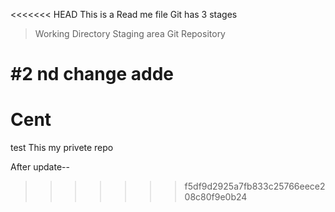 <<<<<<< HEAD
This is a Read me file
Git has 3 stages 
> Working Directory
> Staging area
> Git Repository 

#2 nd change adde 
=======
# Cent
test
This my privete repo


After update--
>>>>>>> f5df9d2925a7fb833c25766eece208c80f9e0b24

